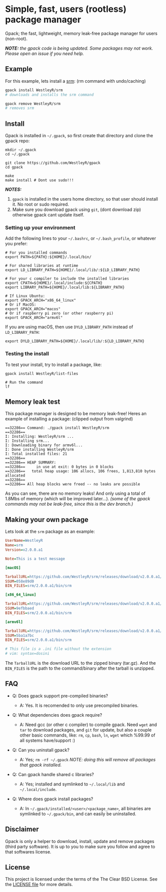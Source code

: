 # Simple, fast, users (rootless) package manager

Gpack; the fast, lightweight, memory leak-free package manager for users (non-root).

_**NOTE:** the gpack code is being updated. Some packages may not work. Please open an issue if you need help._

## Example

For this example, lets install a [srm](https://github.com/WestleyR/srm): (rm command with undo/caching)

```bash
gpack install WestleyR/srm
# downloads and installs the srm command

gpack remove WestleyR/srm
# removes srm
```

## Install

Gpack is installed in `~/.gpack`, so first create that directory and clone the
gpack repo:

```
mkdir ~/.gpack
cd ~/.gpack

git clone https://github.com/WestleyR/gpack
cd gpack

make
make install # Dont use sudo!!!
```

_**NOTES:**_

 1. `gpack` is installed in the users home directory, so that user should install it. No root or sudo required.
 2. Make sure you download gpack using `git`, (dont download zip) otherwise gpack cant update itself.

### Setting up your environment

Add the following lines to your `~/.bashrc`, or `~/.bash_profile`, or whatever you prefer:

```
# For you installed commands
export PATH=${PATH}:${HOME}/.local/bin/

# For shared libraries at runtime
export LD_LIBRARY_PATH=${HOME}/.local/lib/:${LD_LIBRARY_PATH}

# For your c compiler to include the installed libraries
export CPATH=${HOME}/.local/include:${CPATH}
export LIBRARY_PATH=${HOME}/.local/lib:${LIBRARY_PATH}

# If Linux Ubuntu:
export GPACK_ARCH="x86_64_linux"
# Or if MacOS:
export GPACK_ARCH="macos"
# Or if raspberry pi zero (or other raspberry pi)
export GPACK_ARCH="armv6l"
```

If you are using macOS, then use `DYLD_LIBRARY_PATH` instead of `LD_LIBRARY_PATH`:

```
export DYLD_LIBRARY_PATH=${HOME}/.local/lib/:${LD_LIBRARY_PATH}
```

### Testing the install

To test your install, try to install a package, like:

```
gpack install WestleyR/list-files

# Run the command
lf
```

## Memory leak test

This package manager is designed to be memory leak-free! Heres an example of installing
a package: (clipped output from valgrind)

```
==32286== Command: ./gpack install WestleyR/srm
==32286== 
I: Installing: WestleyR/srm ...
I: Installing srm...
I: Downloading binary for armv6l...
I: Done installing WestleyR/srm
I: Total installed files: 21
==32286== 
==32286== HEAP SUMMARY:
==32286==     in use at exit: 0 bytes in 0 blocks
==32286==   total heap usage: 106 allocs, 106 frees, 1,813,810 bytes allocated
==32286== 
==32286== All heap blocks were freed -- no leaks are possible
```

As you can see, there are no memory leaks! And only using a total of 1.8Mbs
of memory (which will be improved later...). _(some of the gpack commands may
not be leak-free, since this is the dev branch.)_

## Making your own package

Lets look at the `srm` package as an example:

```ini
UserName=WestleyR
Name=srm
Version=v2.0.0.a1

Note=This is a test message

[macOS]

TarballURL=https://github.com/WestleyR/srm/releases/download/v2.0.0.a1/srm-v2.0.0.a1-macos.tar.gz
SSUM=058e89d0
BIN_FILES=srm/2.0.0.a1/bin/srm

[x86_64_linux]

TarballURL=https://github.com/WestleyR/srm/releases/download/v2.0.0.a1/srm-v2.0.0.a1-x86_64_linux.tar.gz
SSUM=9efbbaed
BIN_FILES=srm/2.0.0.a1/bin/srm

[armv6l]

TarballURL=https://github.com/WestleyR/srm/releases/download/v2.0.0.a1/srm-v2.0.0.a1-armv6l.tar.gz
SSUM=5ba1a7bc
BIN_FILES=srm/2.0.0.a1/bin/srm

# This file is a .ini file without the extension
# vim: syntax=dosini
```

The `TarballURL` is the download URL to the zipped binary (tar.gz). And the
`BIN_FILES` is the path to the command/binary after the tarball is unzipped.

## FAQ

 - Q: Does gpack support pre-compiled binaries?
   - A: Yes. It is recomended to only use precompiled binaries.

 - Q: What dependencies does gpack require?
   - A: Need gcc (or other c compiler) to compile gpack. Need `wget` and `tar` to download packages, and `git` for update,
   but also a couple other basic commands, like: `rm`, `cp`, `bash`, `ln`, `wget` which %99.99 of all systems have/support :)

 - Q: Can you uninstall gpack?
   - A: Yes; `rm -rf ~/.gpack` _NOTE: doing this will remove all packages that gpack installed._

 - Q: Can gpack handle shared c libraries?
   - A: Yes; installed and symlinked to `~/.local/lib` and `~/.local/include`.

 - Q: Where does gpack install packages?
   - A: In `~/.gpack/installed/<user>/<package_name>`, all binaries are symlinked to `~/.gpack/bin`, and can easily be uninstalled.

## Disclaimer

Gpack is only a helper to download, install, update and remove packages (third
party software). It is up to you to make sure you follow and agree to that
softwares license.

## License

This project is licensed under the terms of the The Clear BSD License. See the
[LICENSE file](./LICENSE) for more details.

